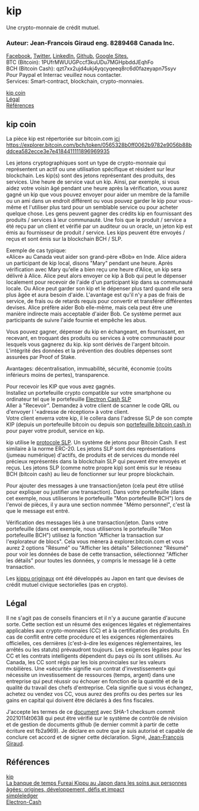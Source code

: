 # kip
Une crypto-monnaie de crédit mutuel.
### Auteur: Jean-Francois Giraud eng. 8289468 Canada Inc.

[Facebook.](https://www.facebook.com/jeanfrancois.giraud.52/) [Twitter.](https://twitter.com/8289468) [LinkedIn.](https://linkedin.com/in/jfgiraudengineer) [Github.](https://github.com/jean-francoisgiraud/DigitalCurrencyKnowledgeBase) [Google Sites.](https://sites.google.com/site/8289468canadainc)  
BTC (Bitcoin): 1PUfrMWUUGPccf3kuUDu7MGHpbddJEqhFo  
BCH (Bitcoin Cash): qzt7xx2ujd4ukj4yqcyqeeq8rc6d0fazeyapn75syv  
Pour Paypal et Interrac veuillez nous contacter.  
Services: Smart-contract, blockchain, crypto-monnaies.  

[kip coin](#kip-coin)  
[Légal](#Légal)  
[Références](#Références)  


## kip coin
La pièce kip est répertoriée sur bitcoin.com [ici](https://explorer.bitcoin.com/bch/token/0565328b0ff0062b9782e9056b88bddcea582ecce3e7e4184411111896969935)
https://explorer.bitcoin.com/bch/token/0565328b0ff0062b9782e9056b88bddcea582ecce3e7e4184411111896969935

Les jetons cryptographiques sont un type de crypto-monnaie qui représentent un actif ou une utilisation spécifique et résident sur leur blockchain. Les kip(s) sont des jetons représentant des produits, des services. Une heure de service vaut un kip. Ainsi, par exemple, si vous aidez votre voisin âgé pendant une heure après la vérification, vous aurez gagné un kip que vous pouvez envoyer pour aider un membre de la famille ou un ami dans un endroit différent ou vous pouvez garder le kip pour vous-même et l'utiliser plus tard pour un semblable service ou pour acheter quelque chose. Les gens peuvent gagner des crédits kip en fournissant des produits / services à leur communauté. Une fois que le produit / service a été reçu par un client et vérifié par un auditeur ou un oracle, un jeton kip est émis au fournisseur de produit / service. Les kips peuvent être envoyés / reçus et sont émis sur la blockchain BCH / SLP.  

Exemple de cas typique:  
«Alice» au Canada veut aider son grand-père «Bob» en Inde. Alice aidera un participant de kip local, disons "Mary" pendant une heure. Après vérification avec Mary qu'elle a bien reçu une heure d'Alice, un kip sera délivré à Alice. Alice peut alors envoyer ce kip à Bob qui peut le dépenser localement pour recevoir de l'aide d'un participant kip dans sa communauté locale. Ou Alice peut garder son kip et le dépenser plus tard quand elle sera plus âgée et aura besoin d'aide. L'avantage est qu'il n'y a pas de frais de service, de frais ou de retards requis pour convertir et transférer différentes devises. Alice préfère aider Bob elle-même, mais cela peut être une manière indirecte mais acceptable d'aider Bob. Ce système permet aux participants de suivre l'aide fournie et empêche les abus.  

Vous pouvez gagner, dépenser du kip en échangeant, en fournissant, en recevant, en troquant des produits ou services à votre communauté pour lesquels vous gagnerez du kip. kip sont dérivés de l'argent bitcoin. L'intégrité des données et la prévention des doubles dépenses sont assurées par Proof of Stake.  

Avantages: décentralisation, immuabilité, sécurité, économie (coûts inférieurs moins de pertes), transparence.  

Pour recevoir les KIP que vous avez gagnés.  
Installez un portefeuille crypto compatible sur votre smartphone ou ordinateur tel que le portefeuille [Electron Cash SLP](https://simpleledger.cash/project/electron-cash-slp-edition/)  
Aller à "Recevoir". Demandez à votre client de scanner le code QRL ou d'envoyer l '«adresse de réception» à votre client.  
Votre client enverra votre kip, il le collera dans l'adresse SLP de son compte KIP (depuis un portefeuille bitcoin ou depuis son [portefeuille bitcoin cash in](https://mint.bitcoin.com) pour payer votre produit, service en kip.  

kip utilise le [protocole SLP](https://simpleledger.cash). Un système de jetons pour Bitcoin Cash. Il est similaire à la norme ERC-20. Les jetons SLP sont des représentations (jumeau numérique) d'actifs, de produits et de services du monde réel précieux représentés dans la blockchain SLP qui peuvent être envoyés et reçus. Les jetons SLP (comme notre propre kip) sont émis sur le réseau BCH (bitcoin cash) au lieu de fonctionner sur leur propre blockchain.  

Pour ajouter des messages à une transaction/jeton (cela peut être utilisé pour expliquer ou justifier une transaction).
Dans votre portefeuille (dans cet exemple, nous utiliserons le portefeuille "Mon portefeuille BCH") lors de l'envoi de pièces, il y aura une section nommée "Mémo personnel", c'est là que le message est entré.

Vérification des messages liés à une transaction/jeton.
Dans votre portefeuille (dans cet exemple, nous utiliserons le portefeuille "Mon portefeuille BCH") utilisez la fonction "Afficher la transaction sur l'explorateur de blocs". Cela vous mènera à explorer.bitcoin.com et vous aurez 2 options "Résumé" ou "Afficher les détails" Sélectionnez "Résumé" pour voir les données de base de cette transaction, sélectionnez "Afficher les détails" pour toutes les données, y compris le message lié à cette transaction.

Les [kippu originaux](https://fr.wikipedia.org/wiki/Fureai_kippu) ont été développés au Japon en tant que devises de crédit mutuel civique sectorielles (pas en crypto).  

## Légal

Il ne s'agit pas de conseils financiers et il n'y a aucune garantie d'aucune sorte. Cette section est un résumé des exigences légales et réglementaires applicables aux crypto-monnaies (CC) et à la certification des produits. En cas de conflit entre cette procédure et les exigences réglementaires officielles, ces dernières (c'est-à-dire les exigences réglementaires, les arrêtés ou les statuts) prévaudront toujours. Les exigences légales pour les CC et les contrats intelligents dépendent du pays où ils sont utilisés. Au Canada, les CC sont régis par les lois provinciales sur les valeurs mobilières. Une «sécurité» signifie «un contrat d'investissement» qui nécessite un investissement de ressources (temps, argent) dans une entreprise qui peut réussir ou échouer en fonction de la quantité et de la qualité du travail des chefs d'entreprise. Cela signifie que si vous échangez, achetez ou vendez vos CC, vous aurez des profits ou des pertes sur les gains en capital qui doivent être déclarés à des fins fiscales.  

J'accepte les termes de ce [document](https://github.com/jean-francoisgiraud/DigitalCertificationServices) avec SHA-1 checksum commit 20210114t0638 qui peut être vérifié sur le système de contrôle de révision et de gestion de documents github (le dernier commit à partir de cette écriture est fb2a969). Je déclare en outre que je suis autorisé et capable de conclure cet accord et de signer cette déclaration. Signé, [Jean-François Giraud](https://github.com/jean-francoisgiraud).  

## Références
[kip](https://explorer.bitcoin.com/bch/token/0565328b0ff0062b9782e9056b88bddcea582ecce3e7e4184411111896969935)  
[La banque de temps Fureai Kippu au Japon dans les soins aux personnes âgées: origines, développement, défis et impact](https://ijccr.net/2012/08/16/japans-fureai-kippu-time-banking-in-%e2%80%a8elderly-care-origins-development-%e2%80%a8challenges-and-impact/)   
[simpleledger](https://simpleledger.cash)  
[Electron-Cash](https://github.com/Electron-Cash/Electron-Cash)
